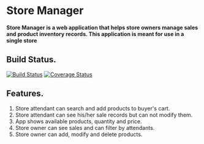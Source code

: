 # Store Manager
**Store Manager is a web application that helps store owners manage sales and product inventory records. This application is meant for use in a single store**
<br />
## Build Status.
[![Build Status](https://travis-ci.org/walimike/store_manager.svg?branch=view_products)](https://travis-ci.org/walimike/store_manager)                                            [![Coverage Status](https://coveralls.io/repos/github/walimike/store_manager/badge.svg?branch=view_products)](https://coveralls.io/github/walimike/store_manager?branch=view_products)    <br />
## Features.
1. Store attendant can search and add products to buyer's cart.
2. Store attendant can see his/her sale records but can not modify them.
3. App shows available products, quantity and price.
4. Store owner can see sales and can filter by attendants.
5. Store owner can add, modify and delete products.

